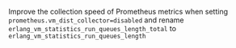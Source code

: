 Improve the collection speed of Prometheus metrics when setting
`prometheus.vm_dist_collector=disabled` and
rename `erlang_vm_statistics_run_queues_length_total` to `erlang_vm_statistics_run_queues_length`
